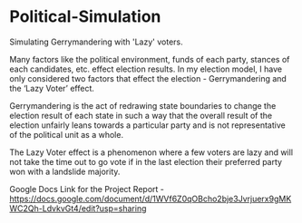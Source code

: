 # Political-Simulation
Simulating Gerrymandering with 'Lazy' voters.

Many factors like the political environment, funds of each party, stances of each candidates, etc. effect election results. 
In my election model, I have only considered two factors that effect the election - Gerrymandering and the ‘Lazy Voter’ effect. 

Gerrymandering is the act of redrawing state boundaries to change the election result of each state in such a way that the overall result of the election 
unfairly leans towards a particular party and is not representative of the political unit as a whole. 

The Lazy Voter effect is a phenomenon where a few voters are lazy and will not take the time out to go vote 
if in the last election their preferred party won with a landslide majority. 

Google Docs Link for the Project Report - https://docs.google.com/document/d/1WVf6Z0qOBcho2bje3Jvrjuerx9gMKWC2Qh-LdvkvGt4/edit?usp=sharing
